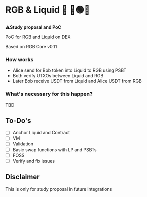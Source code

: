 # RGB & Liquid 🌊 🔴🟢🔵

⚠️**Study proposal and PoC**

PoC for RGB and Liquid on DEX

Based on RGB Core v0.11

### How works

- Alice send for Bob token into Liquid to RGB using PSBT
- Both verify UTXOs between Liquid and RGB
- Later Bob receive USDT from Liquid and Alice USDT from RGB

### What's necessary for this happen?

TBD
  
## To-Do's

- [ ] Anchor Liquid and Contract
- [ ] VM
- [ ] Validation
- [ ] Basic swap functions with LP and PSBTs
- [ ] FOSS
- [ ] Verify and fix issues

## Disclaimer

This is only for study proposal in future integrations
